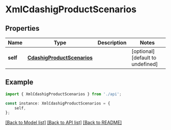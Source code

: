 # XmlCdashigProductScenarios


## Properties

Name | Type | Description | Notes
------------ | ------------- | ------------- | -------------
**self** | [**CdashigProductScenarios**](CdashigProductScenarios.md) |  | [optional] [default to undefined]

## Example

```typescript
import { XmlCdashigProductScenarios } from './api';

const instance: XmlCdashigProductScenarios = {
    self,
};
```

[[Back to Model list]](../README.md#documentation-for-models) [[Back to API list]](../README.md#documentation-for-api-endpoints) [[Back to README]](../README.md)
